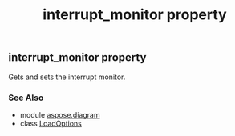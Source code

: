 ﻿---
title: interrupt_monitor property
second_title: Aspose.Diagram for Python via .NET API References
description: 
type: docs
weight: 30
url: /python-net/aspose.diagram/loadoptions/interrupt_monitor/
is_root: false
---

## interrupt_monitor property


Gets and sets the interrupt monitor.

### See Also
* module [aspose.diagram](../../)
* class [LoadOptions](/diagram/python-net/aspose.diagram/loadoptions)
